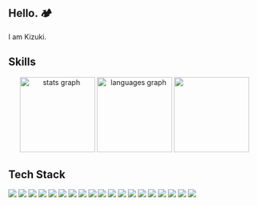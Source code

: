 ## Hello. 🏕️
I am Kizuki.

## Skills
<div align="center">
  <img src="https://github-readme-stats.vercel.app/api?username=tarabakz25&hide_title=false&hide_rank=false&show_icons=true&include_all_commits=true&count_private=true&disable_animations=false&theme=dracula&locale=en&hide_border=false&order=1" height="150" alt="stats graph"  />
  <img src="https://github-readme-stats.vercel.app/api/top-langs?username=tarabakz25&locale=en&hide_title=false&layout=compact&card_width=320&langs_count=5&theme=vue-dark&hide_border=false&order=2" height="150" alt="languages graph"  />
  <img src="https://github-readme-streak-stats.herokuapp.com/?user=tarabakz25&theme=dark" height="150" alt="" />
</div>

## Tech Stack

![](https://skillicons.dev/icons?i=astro)
![](https://skillicons.dev/icons?i=c)
![](https://skillicons.dev/icons?i=cpp)
![](https://skillicons.dev/icons?i=cmake)
![](https://skillicons.dev/icons?i=css)
![](https://skillicons.dev/icons?i=discord)
![](https://skillicons.dev/icons?i=figma)
![](https://skillicons.dev/icons?i=git)
![](https://skillicons.dev/icons?i=github)
![](https://skillicons.dev/icons?i=html)
![](https://skillicons.dev/icons?i=ai)
![](https://skillicons.dev/icons?i=js)
![](https://skillicons.dev/icons?i=ts)
![](https://skillicons.dev/icons?i=nextjs)
![](https://skillicons.dev/icons?i=nodejs)
![](https://skillicons.dev/icons?i=notion)
![](https://skillicons.dev/icons?i=py)
![](https://skillicons.dev/icons?i=supabase)
![](https://skillicons.dev/icons?i=vercel)

<!--
**tarabakz25/tarabakz25** is a ✨ _special_ ✨ repository because its `README.md` (this file) appears on your GitHub profile.

Here are some ideas to get you started:

- 🔭 I’m currently working on ...
- 🌱 I’m currently learning ...
- 👯 I’m looking to collaborate on ...
- 🤔 I’m looking for help with ...
- 💬 Ask me about ...
- 📫 How to reach me: ...
- 😄 Pronouns: ...
- ⚡ Fun fact: ...
-->
